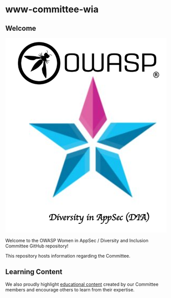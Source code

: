 # www-committee-wia


## Welcome

![DIA Logo](https://github.com/OWASP/www-committee-wia/blob/master/assets/images/owasp_dia_logo.png)


Welcome to the OWASP Women in AppSec / Diversity and Inclusion Committee GitHub repository!

This repository hosts information regarding the Committee.


## Learning Content


We also proudly highlight [educational content](https://github.com/OWASP/www-committee-wia/blob/master/tab_educational_content.md) created by our Committee members and encourage others to learn from their expertise.
